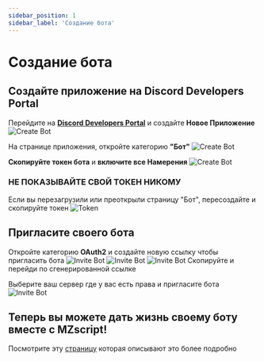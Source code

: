 ```yaml
---
sidebar_position: 1
sidebar_label: 'Создание бота'
---
```


# Создание бота

## Создайте приложение на Discord Developers Portal

Перейдите на **[Discord Developers Portal](https://discord.com/developers/applications/)** и создайте **Новое Приложение**
![Create Bot](../../../../../../src/img/guides/createbot.png)

На странице приложения, откройте категорию **"Бот"**
![Create Bot](../../../../../../src/img/guides/createbot2.png)

**Скопируйте токен бота** и **включите все Намерения**
![Create Bot](../../../../../../src/img/guides/createbot3.png)

### НЕ ПОКАЗЫВАЙТЕ СВОЙ ТОКЕН НИКОМУ
Если вы перезагрузили или преоткрыли страницу "Бот", пересоздайте и скопируйте токен 
![Token](../../../../../../src/img/guides/token.png)

## Пригласите своего бота

Откройте категорию **OAuth2** и создайте новую ссылку чтобы пригласить бота
![Invite Bot](../../../../../../src/img/guides/invitebot.png)
![Invite Bot](../../../../../../src/img/guides/invitebot2.png)
![Invite Bot](../../../../../../src/img/guides/invitebot3.png)
Скопируйте и перейди по сгенерированной ссылке

Выберите ваш сервер где у вас есть права и пригласите бота
![Invite Bot](../../../../../../src/img/guides/invitebot4.png)

## Теперь вы можете дать жизнь своему боту вместе с MZscript!
Посмотрите эту [страницу](./create_bot2) которая описывают это более подробно
